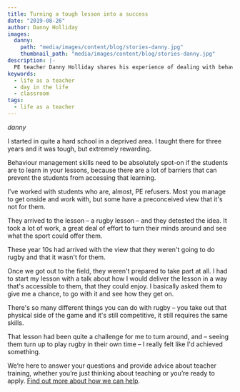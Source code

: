 ```yaml
---
title: Turning a tough lesson into a success
date: "2019-08-26"
author: Danny Holliday
images:
  danny:
    path: "media/images/content/blog/stories-danny.jpg"
    thumbnail_path: "media/images/content/blog/stories-danny.jpg"
description: |-
  PE teacher Danny Holliday shares his experience of dealing with behaviour management out on the rugby field with his year 10 class.
keywords:
  - life as a teacher
  - day in the life
  - classroom
tags:
  - life as a teacher
---
```


$danny$

I started in quite a hard school in a deprived area. I taught there for three years and it was tough, but extremely rewarding.

Behaviour management skills need to be absolutely spot-on if the students are to learn in your lessons, because there are a lot of barriers that can prevent the students from accessing that learning.

I've worked with students who are, almost, PE refusers. Most you manage to get onside and work with, but some have a preconceived view that it's not for them.

They arrived to the lesson – a rugby lesson – and they detested the idea. It took a lot of work, a great deal of effort to turn their minds around and see what the sport could offer them.

These year 10s had arrived with the view that they weren't going to do rugby and that it wasn't for them.

Once we got out to the field, they weren't prepared to take part at all. I had to start my lesson with a talk about how I would deliver the lesson in a way that's accessible to them, that they could enjoy. I basically asked them to give me a chance, to go with it and see how they get on.

There's so many different things you can do with rugby – you take out that physical side of the game and it's still competitive, it still requires the same skills.

That lesson had been quite a challenge for me to turn around, and – seeing them turn up to play rugby in their own time – I really felt like I'd achieved something.

We’re here to answer your questions and provide advice about teacher training, whether you’re just thinking about teaching or you’re ready to apply. [Find out more about how we can help](/help-and-advice).